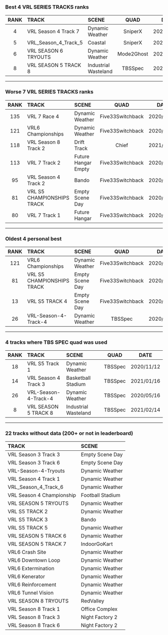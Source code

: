 ### Best 4 VRL SERIES TRACKS ranks
|RANK|TRACK|SCENE|QUAD|DATE|
|:---:|:---|:---|:---:|:---:|
|4|VRL Season 4 Track 7|Dynamic Weather|SniperX|2022/02/04|
|5|VRL_Season_4_Track_5|Coastal|SniperX|2022/01/30|
|6|VRL SEASON 6 TRYOUTS|Dynamic Weather|Mode2Ghost|2021/09/12|
|8|VRL SEASON 5 TRACK 8|Industrial Wasteland|TBSSpec|2021/02/14|
---
### Worse 7 VRL SERIES TRACKS ranks
|RANK|TRACK|SCENE|QUAD|DATE|
|:---:|:---|:---|:---:|:---:|
|135|VRL 7 Race 4|Dynamic Weather|Five33Switchback|2020/11/24|
|121|VRL6 Championships|Dynamic Weather|Five33Switchback|2020/05/02|
|118|VRL Season 8 Track 2|Drift Track|Chief|2021/11/19|
|113|VRL 7 Track 2|Future Hangar Empty|Five33Switchback|2020/12/28|
|95|VRL Season 4 Track 2|Bando|Five33Switchback|2020/11/13|
|81|VRL S5 CHAMPIONSHIPS TRACK|Empty Scene Day|Five33Switchback|2020/05/10|
|80|VRL 7 Track 1|Future Hangar|Five33Switchback|2020/10/28|
---
### Oldest 4 personal best
|RANK|TRACK|SCENE|QUAD|DATE|
|:---:|:---|:---|:---:|:---:|
|121|VRL6 Championships|Dynamic Weather|Five33Switchback|2020/05/02|
|81|VRL S5 CHAMPIONSHIPS TRACK|Empty Scene Day|Five33Switchback|2020/05/10|
|13|VRL S5 TRACK 4|Empty Scene Day|Five33Switchback|2020/05/10|
|26|VRL-Season-4-Track-4|Dynamic Weather|TBSSpec|2020/05/16|
---
### 4 tracks where TBS SPEC quad was used
|RANK|TRACK|SCENE|QUAD|DATE|
|:---:|:---|:---|:---:|:---:|
|18|VRL S5 Track 1|Dynamic Weather|TBSSpec|2020/11/12|
|14|VRL Season 4 Track 3|Basketball Stadium|TBSSpec|2021/01/16|
|26|VRL-Season-4-Track-4|Dynamic Weather|TBSSpec|2020/05/16|
|8|VRL SEASON 5 TRACK 8|Industrial Wasteland|TBSSpec|2021/02/14|
---
### 22 tracks without data (200+ or not in leaderboard)
|TRACK|SCENE|
|:---|:---|
|VRL Season 3 Track 3|Empty Scene Day|
|VRL Season 3 Track 6|Empty Scene Day|
|VRL-Season-4-Tryouts|Dynamic Weather|
|VRL Season 4 Track 1|Dynamic Weather|
|VRL_Season_4_Track_6|Dynamic Weather|
|VRL Season 4 Championship|Football Stadium|
|VRL SEASON 5 TRYOUTS|Dynamic Weather|
|VRL S5 TRACK 2|Dynamic Weather|
|VRL S5 TRACK 3|Bando|
|VRL S5 TRACK 5|Dynamic Weather|
|VRL SEASON 5 TRACK 6|Dynamic Weather|
|VRL SEASON 5 TRACK 7|IndoorGoKart|
|VRL6 Crash Site|Dynamic Weather|
|VRL6 Downtown Loop|Dynamic Weather|
|VRL6 Extermination|Dynamic Weather|
|VRL6 Kenerator|Dynamic Weather|
|VRL6 Reinforcement|Dynamic Weather|
|VRL6 Tunnel Vision|Dynamic Weather|
|VRL SEASON 8 TRYOUTS|RedValley|
|VRL Season 8 Track 1|Office Complex|
|VRL Season 8 Track 3|Night Factory 2|
|VRL Season 8 Track 6|Night Factory 2|
